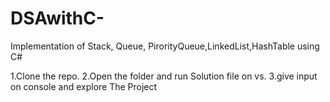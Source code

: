 # DSAwithC-
Implementation of Stack, Queue, PirorityQueue,LinkedList,HashTable using C#

1.Clone the repo.
2.Open the folder and run Solution file on vs.
3.give input on console and explore The Project
